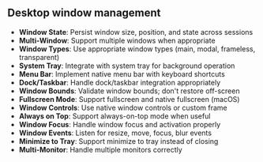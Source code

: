 ## Desktop window management

- **Window State**: Persist window size, position, and state across sessions
- **Multi-Window**: Support multiple windows when appropriate
- **Window Types**: Use appropriate window types (main, modal, frameless, transparent)
- **System Tray**: Integrate with system tray for background operation
- **Menu Bar**: Implement native menu bar with keyboard shortcuts
- **Dock/Taskbar**: Handle dock/taskbar integration appropriately
- **Window Bounds**: Validate window bounds; don't restore off-screen
- **Fullscreen Mode**: Support fullscreen and native fullscreen (macOS)
- **Window Controls**: Use native window controls or custom frame
- **Always on Top**: Support always-on-top mode when useful
- **Window Focus**: Handle window focus and activation properly
- **Window Events**: Listen for resize, move, focus, blur events
- **Minimize to Tray**: Support minimize to tray instead of closing
- **Multi-Monitor**: Handle multiple monitors correctly
